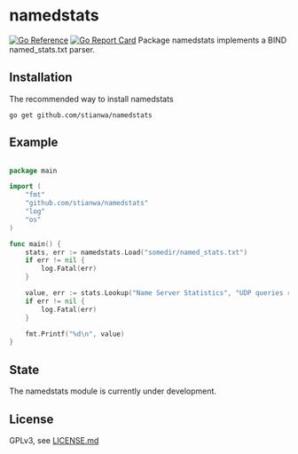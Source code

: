 # namedstats
[![Go Reference](https://pkg.go.dev/badge/github.com/stianwa/namedstats.svg)](https://pkg.go.dev/github.com/stianwa/namedstats) [![Go Report Card](https://goreportcard.com/badge/github.com/stianwa/namedstats)](https://goreportcard.com/report/github.com/stianwa/namedstats)
Package namedstats implements a BIND named_stats.txt parser.

Installation
------------

The recommended way to install namedstats

```
go get github.com/stianwa/namedstats
```

Example
-------

```go

package main

import (
	"fmt"
	"github.com/stianwa/namedstats"
	"log"
	"os"
)

func main() {
	stats, err := namedstats.Load("somedir/named_stats.txt")
	if err != nil {
		log.Fatal(err)
	}

	value, err := stats.Lookup("Name Server Statistics", "UDP queries received")
	if err != nil {
		log.Fatal(err)
	}

	fmt.Printf("%d\n", value)
}
```

State
-----
The namedstats module is currently under development.

License
-------

GPLv3, see [LICENSE.md](LICENSE.md)
